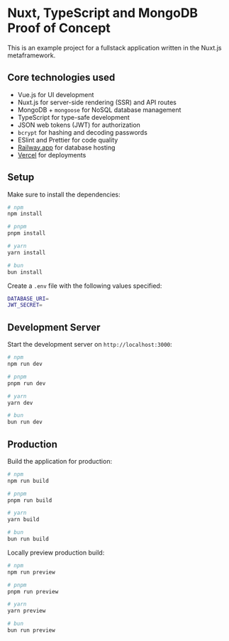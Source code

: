 # Nuxt, TypeScript and MongoDB Proof of Concept

This is an example project for a fullstack application written in the Nuxt.js metaframework.

## Core technologies used

- Vue.js for UI development
- Nuxt.js for server-side rendering (SSR) and API routes
- MongoDB + `mongoose` for NoSQL database management
- TypeScript for type-safe development
- JSON web tokens (JWT) for authorization
- `bcrypt` for hashing and decoding passwords
- ESlint and Prettier for code quality
- [Railway.app](https://railway.app) for database hosting
- [Vercel](https://vercel.com) for deployments

## Setup

Make sure to install the dependencies:

```bash
# npm
npm install

# pnpm
pnpm install

# yarn
yarn install

# bun
bun install
```

Create a `.env` file with the following values specified:

```bash
DATABASE_URI=
JWT_SECRET=
```

## Development Server

Start the development server on `http://localhost:3000`:

```bash
# npm
npm run dev

# pnpm
pnpm run dev

# yarn
yarn dev

# bun
bun run dev
```

## Production

Build the application for production:

```bash
# npm
npm run build

# pnpm
pnpm run build

# yarn
yarn build

# bun
bun run build
```

Locally preview production build:

```bash
# npm
npm run preview

# pnpm
pnpm run preview

# yarn
yarn preview

# bun
bun run preview
```
